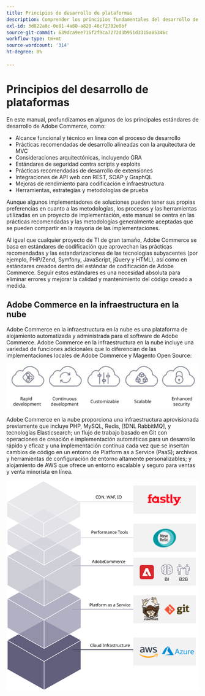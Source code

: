 ```yaml
---
title: Principios de desarrollo de plataformas
description: Comprender los principios fundamentales del desarrollo de plataformas al trabajar con Adobe Commerce.
exl-id: 3d822a8c-0e81-4a80-a820-46cf2702e0bf
source-git-commit: 639dca9ee715f2f9ca7272d3b951d3315a85346c
workflow-type: tm+mt
source-wordcount: '314'
ht-degree: 0%

---
```


# Principios del desarrollo de plataformas

En este manual, profundizamos en algunos de los principales estándares de desarrollo de Adobe Commerce, como:

- Alcance funcional y técnico en línea con el proceso de desarrollo
- Prácticas recomendadas de desarrollo alineadas con la arquitectura de MVC
- Consideraciones arquitectónicas, incluyendo GRA
- Estándares de seguridad contra scripts y exploits
- Prácticas recomendadas de desarrollo de extensiones
- Integraciones de API web con REST, SOAP y GraphQL
- Mejoras de rendimiento para codificación e infraestructura
- Herramientas, estrategias y metodologías de prueba

Aunque algunos implementadores de soluciones pueden tener sus propias preferencias en cuanto a las metodologías, los procesos y las herramientas utilizadas en un proyecto de implementación, este manual se centra en las prácticas recomendadas y las metodologías generalmente aceptadas que se pueden compartir en la mayoría de las implementaciones.

Al igual que cualquier proyecto de TI de gran tamaño, Adobe Commerce se basa en estándares de codificación que aprovechan las prácticas recomendadas y las estandarizaciones de las tecnologías subyacentes (por ejemplo, PHP/Zend, Symfony, JavaScript, jQuery y HTML), así como en estándares creados dentro del estándar de codificación de Adobe Commerce. Seguir estos estándares es una necesidad absoluta para eliminar errores y mejorar la calidad y mantenimiento del código creado a medida.

## Adobe Commerce en la infraestructura en la nube

Adobe Commerce en la infraestructura en la nube es una plataforma de alojamiento automatizada y administrada para el software de Adobe Commerce. Adobe Commerce en la infraestructura en la nube incluye una variedad de funciones adicionales que lo diferencian de las implementaciones locales de Adobe Commerce y Magento Open Source:

![infografías de componentes de Adobe Commerce](../../assets/playbooks/commerce-cloud.svg)

Adobe Commerce en la nube proporciona una infraestructura aprovisionada previamente que incluye PHP, MySQL, Redis, [!DNL RabbitMQ], y tecnologías Elasticsearch; un flujo de trabajo basado en Git con operaciones de creación e implementación automáticas para un desarrollo rápido y eficaz y una implementación continua cada vez que se insertan cambios de código en un entorno de Platform as a Service (PaaS); archivos y herramientas de configuración de entorno altamente personalizables; y alojamiento de AWS que ofrece un entorno escalable y seguro para ventas y venta minorista en línea.

![infografías de componentes de Adobe Commerce](../../assets/playbooks/cloud-tech-stack.svg)
